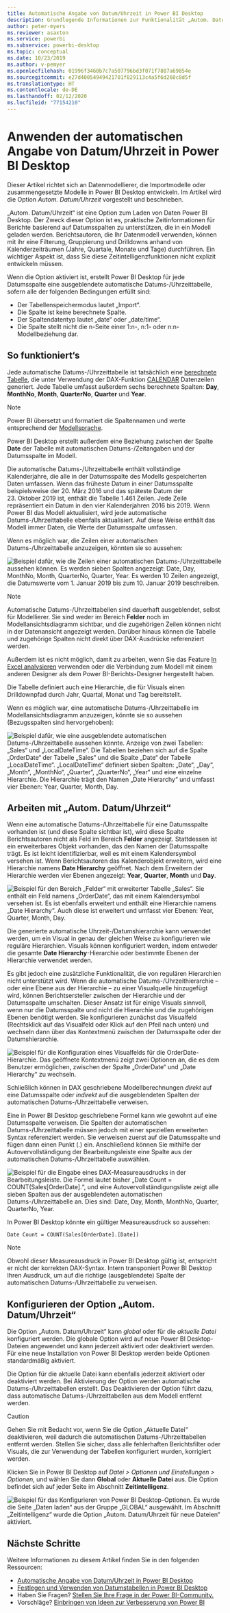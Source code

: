```yaml
---
title: Automatische Angabe von Datum/Uhrzeit in Power BI Desktop
description: Grundlegende Informationen zur Funktionalität „Autom. Datum/Uhrzeit“ in Power BI Desktop
author: peter-myers
ms.reviewer: asaxton
ms.service: powerbi
ms.subservice: powerbi-desktop
ms.topic: conceptual
ms.date: 10/23/2019
ms.author: v-pemyer
ms.openlocfilehash: 01996f3460b7c7a507796bd3f071f7887a69854e
ms.sourcegitcommit: e27d40054949421701f829113c4a5f6d260c8d5f
ms.translationtype: HT
ms.contentlocale: de-DE
ms.lasthandoff: 02/12/2020
ms.locfileid: "77154210"
---
```

# <a name="apply-auto-datetime-in-power-bi-desktop"></a>Anwenden der automatischen Angabe von Datum/Uhrzeit in Power BI Desktop

Dieser Artikel richtet sich an Datenmodellierer, die Importmodelle oder zusammengesetzte Modelle in Power BI Desktop entwickeln. Im Artikel wird die Option _Autom. Datum/Uhrzeit_ vorgestellt und beschrieben.

„Autom. Datum/Uhrzeit“ ist eine Option zum Laden von Daten Power BI Desktop. Der Zweck dieser Option ist es, praktische Zeitinformationen für Berichte basierend auf Datumsspalten zu unterstützen, die in ein Modell geladen werden. Berichtsautoren, die Ihr Datenmodell verwenden, können mit ihr eine Filterung, Gruppierung und Drilldowns anhand von Kalenderzeiträumen (Jahre, Quartale, Monate und Tage) durchführen. Ein wichtiger Aspekt ist, dass Sie diese Zeitintelligenzfunktionen nicht explizit entwickeln müssen.

Wenn die Option aktiviert ist, erstellt Power BI Desktop für jede Datumsspalte eine ausgeblendete automatische Datums-/Uhrzeittabelle, sofern alle der folgenden Bedingungen erfüllt sind:

- Der Tabellenspeichermodus lautet „Import“.
- Die Spalte ist keine berechnete Spalte.
- Der Spaltendatentyp lautet „date“ oder „date/time“.
- Die Spalte stellt nicht die n-Seite einer 1:n-, n:1- oder n:n-Modellbeziehung dar.

## <a name="how-it-works"></a>So funktioniert‘s

Jede automatische Datums-/Uhrzeittabelle ist tatsächlich eine [berechnete Tabelle](desktop-calculated-tables.md), die unter Verwendung der DAX-Funktion [CALENDAR](/dax/calendar-function-dax) Datenzeilen generiert. Jede Tabelle umfasst außerdem sechs berechnete Spalten: **Day**, **MonthNo**, **Month**, **QuarterNo**, **Quarter** und **Year**.

> [!NOTE]
> Power BI übersetzt und formatiert die Spaltennamen und werte entsprechend der [Modellsprache](supported-languages-countries-regions.md#choose-the-language-for-the-model-in-power-bi-desktop).

Power BI Desktop erstellt außerdem eine Beziehung zwischen der Spalte **Date** der Tabelle mit automatischen Datums-/Zeitangaben und der Datumsspalte im Modell.

Die automatische Datums-/Uhrzeittabelle enthält vollständige Kalenderjahre, die alle in der Datumsspalte des Modells gespeicherten Daten umfassen. Wenn das früheste Datum in einer Datumsspalte beispielsweise der 20. März 2016 und das späteste Datum der 23. Oktober 2019 ist, enthält die Tabelle 1.461 Zeilen. Jede Zeile repräsentiert ein Datum in den vier Kalenderjahren 2016 bis 2019. Wenn Power BI das Modell aktualisiert, wird jede automatische Datums-/Uhrzeittabelle ebenfalls aktualisiert. Auf diese Weise enthält das Modell immer Daten, die Werte der Datumsspalte umfassen.

Wenn es möglich war, die Zeilen einer automatischen Datums-/Uhrzeittabelle anzuzeigen, könnten sie so aussehen:

![Beispiel dafür, wie die Zeilen einer automatischen Datums-/Uhrzeittabelle aussehen können. Es werden sieben Spalten angezeigt: Date, Day, MonthNo, Month, QuarterNo, Quarter, Year. Es werden 10 Zeilen angezeigt, die Datumswerte vom 1. Januar 2019 bis zum 10. Januar 2019 beschreiben.](media/desktop-auto-date-time/auto-date-time-hidden-table-example-rows.png)

> [!NOTE]
> Automatische Datums-/Uhrzeittabellen sind dauerhaft ausgeblendet, selbst für Modellierer. Sie sind weder im Bereich **Felder** noch im Modellansichtsdiagramm sichtbar, und die zugehörigen Zeilen können nicht in der Datenansicht angezeigt werden. Darüber hinaus können die Tabelle und zugehörige Spalten nicht direkt über DAX-Ausdrücke referenziert werden.
>
> Außerdem ist es nicht möglich, damit zu arbeiten, wenn Sie das Feature [In Excel analysieren](service-analyze-in-excel.md) verwenden oder die Verbindung zum Modell mit einem anderen Designer als dem Power BI-Berichts-Designer hergestellt haben.

Die Tabelle definiert auch eine Hierarchie, die für Visuals einen Drilldownpfad durch Jahr, Quartal, Monat und Tag bereitstellt.

Wenn es möglich war, eine automatische Datums-/Uhrzeittabelle im Modellansichtsdiagramm anzuzeigen, könnte sie so aussehen (Bezugsspalten sind hervorgehoben):

![Beispiel dafür, wie eine ausgeblendete automatischen Datums-/Uhrzeittabelle aussehen könnte. Anzeige von zwei Tabellen: „Sales“ und „LocalDateTime“. Die Tabellen beziehen sich auf die Spalte „OrderDate“ der Tabelle „Sales“ und die Spalte „Date“ der Tabelle „LocalDateTime“. „LocalDateTime“ definiert sieben Spalten: „Date“, „Day“, „Month“, „MonthNo“, „Quarter“, „QuarterNo“, „Year“ und eine einzelne Hierarchie. Die Hierarchie trägt den Namen „Date Hierarchy“ und umfasst vier Ebenen: Year, Quarter, Month, Day.](media/desktop-auto-date-time/auto-date-time-hidden-table-example-diagram.png)

## <a name="work-with-auto-datetime"></a>Arbeiten mit „Autom. Datum/Uhrzeit“

Wenn eine automatische Datums-/Uhrzeittabelle für eine Datumsspalte vorhanden ist (und diese Spalte sichtbar ist), wird diese Spalte Berichtsautoren nicht als Feld im Bereich **Felder** angezeigt. Stattdessen ist ein erweiterbares Objekt vorhanden, das den Namen der Datumsspalte trägt. Es ist leicht identifizierbar, weil es mit einem Kalendersymbol versehen ist. Wenn Berichtsautoren das Kalenderobjekt erweitern, wird eine Hierarchie namens **Date Hierarchy** geöffnet. Nach dem Erweitern der Hierarchie werden vier Ebenen angezeigt: **Year**, **Quarter**, **Month** und **Day**.

![Beispiel für den Bereich „Felder“ mit erweiterter Tabelle „Sales“. Sie enthält ein Feld namens „OrderDate“, das mit einem Kalendersymbol versehen ist. Es ist ebenfalls erweitert und enthält eine Hierarchie namens „Date Hierarchy“. Auch diese ist erweitert und umfasst vier Ebenen: Year, Quarter, Month, Day.](media/desktop-auto-date-time/auto-date-time-fields-pane-example.png)

Die generierte automatische Uhrzeit-/Datumshierarchie kann verwendet werden, um ein Visual in genau der gleichen Weise zu konfigurieren wie reguläre Hierarchien. Visuals können konfiguriert werden, indem entweder die gesamte **Date Hierarchy**-Hierarchie oder bestimmte Ebenen der Hierarchie verwendet werden.

Es gibt jedoch eine zusätzliche Funktionalität, die von regulären Hierarchien nicht unterstützt wird. Wenn die automatische Datums-/Uhrzeithierarchie – oder eine Ebene aus der Hierarchie – zu einer Visualquelle hinzugefügt wird, können Berichtsersteller zwischen der Hierarchie und der Datumsspalte umschalten. Dieser Ansatz ist für einige Visuals sinnvoll, wenn nur die Datumsspalte und nicht die Hierarchie und die zugehörigen Ebenen benötigt werden. Sie konfigurieren zunächst das Visualfeld (Rechtsklick auf das Visualfeld oder Klick auf den Pfeil nach unten) und wechseln dann über das Kontextmenü zwischen der Datumsspalte oder der Datumshierarchie.

![Beispiel für die Konfiguration eines Visualfelds für die OrderDate-Hierarchie. Das geöffnete Kontextmenü zeigt zwei Optionen an, die es dem Benutzer ermöglichen, zwischen der Spalte „OrderDate“ und „Date Hierarchy“ zu wechseln.](media/desktop-auto-date-time/auto-date-time-configure-visuals-fields.png)

Schließlich können in DAX geschriebene Modellberechnungen _direkt_ auf eine Datumsspalte oder _indirekt_ auf die ausgeblendeten Spalten der automatischen Datums-/Uhrzeittabelle verweisen.

Eine in Power BI Desktop geschriebene Formel kann wie gewohnt auf eine Datumsspalte verweisen. Die Spalten der automatischen Datums-/Uhrzeittabelle müssen jedoch mit einer speziellen erweiterten Syntax referenziert werden. Sie verweisen zuerst auf die Datumsspalte und fügen dann einen Punkt (.) ein. Anschließend können Sie mithilfe der Autovervollständigung der Bearbeitungsleiste eine Spalte aus der automatischen Datums-/Uhrzeittabelle auswählen.

![Beispiel für die Eingabe eines DAX-Measureausdrucks in der Bearbeitungsleiste. Die Formel lautet bisher „Date Count = COUNT(Sales[OrderDate].“, und eine Autovervollständigungsliste zeigt alle sieben Spalten aus der ausgeblendeten automatischen Datums-/Uhrzeittabelle an. Dies sind: Date, Day, Month, MonthNo, Quarter, QuarterNo, Year.](media/desktop-auto-date-time/auto-date-time-dax-auto-complete.png)

In Power BI Desktop könnte ein gültiger Measureausdruck so aussehen:

```dax
Date Count = COUNT(Sales[OrderDate].[Date])
```

> [!NOTE]
> Obwohl dieser Measureausdruck in Power BI Desktop gültig ist, entspricht er nicht der korrekten DAX-Syntax. Intern transponiert Power BI Desktop Ihren Ausdruck, um auf die richtige (ausgeblendete) Spalte der automatischen Datums-/Uhrzeittabelle zu verweisen.

## <a name="configure-auto-datetime-option"></a>Konfigurieren der Option „Autom. Datum/Uhrzeit“

Die Option „Autom. Datum/Uhrzeit“ kann _global_ oder für die _aktuelle Datei_ konfiguriert werden. Die globale Option wird auf neue Power BI Desktop-Dateien angewendet und kann jederzeit aktiviert oder deaktiviert werden. Für eine neue Installation von Power BI Desktop werden beide Optionen standardmäßig aktiviert.

Die Option für die aktuelle Datei kann ebenfalls jederzeit aktiviert oder deaktiviert werden. Bei Aktivierung der Option werden automatische Datums-/Uhrzeittabellen erstellt. Das Deaktivieren der Option führt dazu, dass automatische Datums-/Uhrzeittabellen aus dem Modell entfernt werden.

> [!CAUTION]
> Gehen Sie mit Bedacht vor, wenn Sie die Option „Aktuelle Datei“ deaktivieren, weil dadurch die automatischen Datums-/Uhrzeittabellen entfernt werden. Stellen Sie sicher, dass alle fehlerhaften Berichtsfilter oder Visuals, die zur Verwendung der Tabellen konfiguriert wurden, korrigiert werden.

Klicken Sie in Power BI Desktop auf _Datei > Optionen und Einstellungen > Optionen_, und wählen Sie dann **Global** oder **Aktuelle Datei** aus. Die Option befindet sich auf jeder Seite im Abschnitt **Zeitintelligenz**.

![Beispiel für das Konfigurieren von Power BI Desktop-Optionen. Es wurde die Seite „Daten laden“ aus der Gruppe „GLOBAL“ ausgewählt. Im Abschnitt „Zeitintelligenz“ wurde die Option „Autom. Datum/Uhrzeit für neue Dateien“ aktiviert.](media/desktop-auto-date-time/auto-date-time-configure-global-options.png)

## <a name="next-steps"></a>Nächste Schritte

Weitere Informationen zu diesem Artikel finden Sie in den folgenden Ressourcen:

- [Automatische Angabe von Datum/Uhrzeit in Power BI Desktop](guidance/auto-date-time.md)
- [Festlegen und Verwenden von Datumstabellen in Power BI Desktop](desktop-date-tables.md)
- Haben Sie Fragen? [Stellen Sie Ihre Frage in der Power BI-Community.](https://community.powerbi.com/)
- Vorschläge? [Einbringen von Ideen zur Verbesserung von Power BI](https://ideas.powerbi.com/)
